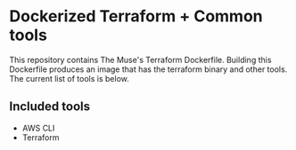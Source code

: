 # Dockerized Terraform + Common tools
This repository contains The Muse's Terraform Dockerfile. Building this Dockerfile
produces an image that has the terraform binary and other tools. The current list of
tools is below.

## Included tools
* AWS CLI
* Terraform
